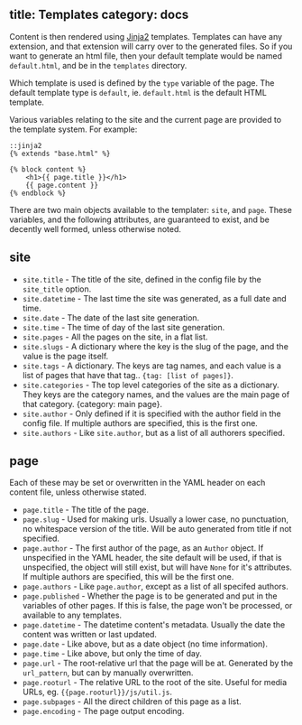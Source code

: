 title: Templates
category: docs
---
Content is then rendered using [Jinja2][] templates. Templates can have any extension, and that extension will carry over to the generated files. So if you want to generate an html file, then your default template would be named `default.html`, and be in the `templates` directory.

Which template is used is defined by the `type` variable of the page. The default
template type is `default`, ie. `default.html` is the default HTML template.

Various variables relating to the site and the current page are provided to the
template system. For example:

    ::jinja2
    {% extends "base.html" %}

    {% block content %}
        <h1>{{ page.title }}</h1>
        {{ page.content }}
    {% endblock %}

There are two main objects available to the templater: `site`, and `page`.
These variables, and the following attributes, are guaranteed to exist, and be
decently well formed, unless otherwise noted.

[Jinja2]:http://jinja.pocoo.org/

## site
-   `site.title` - The title of the site, defined in the config file by the
    `site_title` option.
-   `site.datetime` - The last time the site was generated, as a full date and time.
-   `site.date` - The date of the last site generation.
-   `site.time` - The time of day of the last site generation.
-   `site.pages` - All the pages on the site, in a flat list.
-   `site.slugs` - A dictionary where the key is the slug of the page, and the
    value is the page itself.
-   `site.tags` - A dictionary. The keys are tag names, and each value is a
    list of pages that have that tag.. `{tag: [list of pages]}`.
-   `site.categories` - The top level categories of the site as a dictionary.
    They keys are the category names, and the values are the main page of that
    category.  {category: main page}.
-   `site.author` - Only defined if it is specified with the author field in
    the config file. If multiple authors are specified, this is the first one.
-   `site.authors` - Like `site.author`, but as a list of all authorers
    specified.

## page
Each of these may be set or overwritten in the YAML header on each content
file, unless otherwise stated.

-   `page.title` - The title of the page.
-   `page.slug` - Used for making urls. Usually a lower case, no punctuation,
    no whitespace version of the title. Will be auto generated from title if
    not specified.
-   `page.author` - The first author of the page, as an `Author` object. If
    unspecified in the YAML header, the site default will be used, if that is
    unspecified, the object will still exist, but will have `None` for it's
    attributes. If multiple authors are specified, this will be the first one.
-   `page.authors` - Like `page.author`, except as a list of all specifed
    authors.
-   `page.published` - Whether the page is to be generated and put in the
    variables of other pages. If this is false, the page won't be processed, or
    available to any templates.
-   `page.datetime` - The datetime content's metadata. Usually the date the
    content was written or last updated.
-   `page.date` - Like above, but as a date object (no time information).
-   `page.time` - Like above, but only the time of day.
-   `page.url` - The root-relative url that the page will be at. Generated by
    the `url_pattern`, but can by manually overwritten.
-   `page.rooturl` - The relative URL to the root of the site. Useful for
    media URLs, eg. `{{page.rooturl}}/js/util.js`.
-   `page.subpages` - All the direct children of this page as a list.
-   `page.encoding` - The page output encoding.
